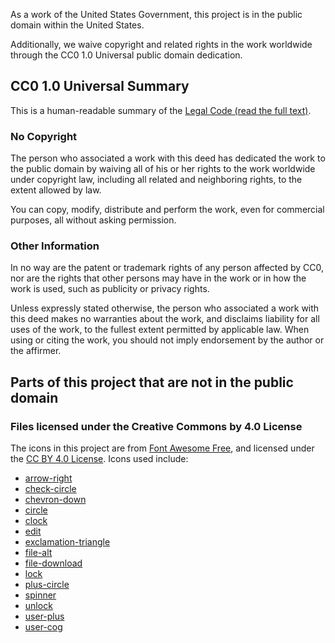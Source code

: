 As a work of the United States Government, this project is in the public domain
within the United States.

Additionally, we waive copyright and related rights in the work worldwide
through the CC0 1.0 Universal public domain dedication.

## CC0 1.0 Universal Summary

This is a human-readable summary of the
[Legal Code (read the full text)](https://creativecommons.org/publicdomain/zero/1.0/legalcode).

### No Copyright

The person who associated a work with this deed has dedicated the work to the
public domain by waiving all of his or her rights to the work worldwide under
copyright law, including all related and neighboring rights, to the extent
allowed by law.

You can copy, modify, distribute and perform the work, even for commercial
purposes, all without asking permission.

### Other Information

In no way are the patent or trademark rights of any person affected by CC0, nor
are the rights that other persons may have in the work or in how the work is
used, such as publicity or privacy rights.

Unless expressly stated otherwise, the person who associated a work with this
deed makes no warranties about the work, and disclaims liability for all uses of
the work, to the fullest extent permitted by applicable law. When using or
citing the work, you should not imply endorsement by the author or the affirmer.

## Parts of this project that are not in the public domain

### Files licensed under the Creative Commons by 4.0 License

The icons in this project are from [Font Awesome Free](https://fontawesome.com/icons), and licensed under the [CC BY 4.0 License](https://fontawesome.com/license/free). Icons used include:

- [arrow-right](https://fontawesome.com/icons/arrow-right?style=solid)
- [check-circle](https://fontawesome.com/icons/check-circle?style=solid)
- [chevron-down](https://fontawesome.com/icons/chevron-down?style=solid)
- [circle](https://fontawesome.com/icons/circle?style=regular)
- [clock](https://fontawesome.com/icons/clock?style=regular)
- [edit](https://fontawesome.com/icons/edit?style=solid)
- [exclamation-triangle](https://fontawesome.com/icons/exclamation-triangle?style=solid)
- [file-alt](https://fontawesome.com/icons/file-alt?style=solid)
- [file-download](https://fontawesome.com/icons/file-download?style=solid)
- [lock](https://fontawesome.com/icons/lock?style=solid)
- [plus-circle](https://fontawesome.com/icons/plus-circle?style=solid)
- [spinner](https://fontawesome.com/icons/spinner?style=solid)
- [unlock](https://fontawesome.com/icons/unlock?style=solid)
- [user-plus](https://fontawesome.com/icons/user-plus?style=solid)
- [user-cog](https://fontawesome.com/icons/user-cog?style=solid)
